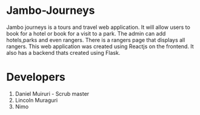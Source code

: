 # Jambo-Journeys
Jambo journeys is a tours and travel web application. It will allow users to book for a hotel or book  for a visit to a park. The admin can add hotels,parks and even rangers. There is a rangers page that displays all rangers. This web application was created using Reactjs on the frontend. It also has a backend thats created using Flask.

# Developers
1. Daniel Muiruri - Scrub master
2. Lincoln Muraguri
3. Nimo
